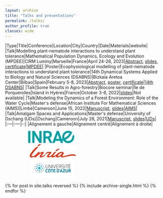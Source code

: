 ```yaml
---
layout: archive
title: "Talks and presentations"
permalink: /talks/
author_profile: true
classes: wide
---
```



|Type|Title|Conference|Location|City|Country|Date|Materials|website|
|Talk|Modelling plant-nematode interactions to understand plant tolerance|Mathematical Population Dynamics, Ecology and Evolution (MPDEE)|CIRM Luminy|Marseille|France|April 24-28, 2023|[Abstract](../../files/abstract_marseille_april_2023.pdf), [slides](../../files/talk_marseille_april_2023.pdf), [certificate](../../files/certificate_mpdee_conf_april_2023.pdf)|[MPDEE](https://conferences.cirm-math.fr/2769.html)|
|Poster|Ecophysiological modelling of plant-nematode interactions to understand plant tolerance|14th Dynamical Systems Applied to Biology and Natural Sciences (DSABNS)|Bizkaia Aretoa Center|Bilbao|Spain|February 5-8, 2023|[Abstract](../../files/abstract_dsabns_conf_feb_2023.pdf), [poster](../../files/poster_dsabns_conf_feb_2023.pdf), [certificate](../../files/certificate_dsabns_conf_feb_2023.pdf)|[14th DSABNS]([https://conferences.cirm-math.fr/2769.html](https://sites.google.com/bcamath.org/dsabns2023/home?authuser=0))|
|Talk|Some Results in Agro-forestry|Biocore seminar|Île de Porquerolles|Island in Hyères|France|October 3-6, 2022|[slides](../../files/porquerolles_seminar_october_2022.pdf)|Not available|
|Talk|Modeling the Dynamics of a Forest Environment: Role of the Water Cycle|Master's defense|African Institute For Mathematical Sciences (AIMS)|Limbé|Cameroon|June 15, 2022|[Manuscript](../../files/aims_master_thesis_2022.pdf), [slides](../../files/aims_thesis_defense_june_2022.pdf)|[AIMS](https://aims-cameroon.org/)|
|Talk|Amalgam Spaces and Applications|Master's defense|University of Dschang (UDs)|Dschang|Cameroon|July 28, 2021|[Manuscript](../../files/uds_master_thesis_2021.pdf), [slides](../../files/uds_thesis_defense_july_2021.pdf)|[UDs](https://www.univ-dschang.org/)|
|:—|:—:|-:|
|Alignement à gauche|Alignement centré|Alignement à droite|

<img src="../images/Inrae.png" width="150" hspace="75"> <img src="../images/Inria.png" width="150" hspace="80"> <img src="../images/UCA1.jpg" width="150" hspace="80"><br clear="left">

{% for post in site.talks reversed %}
  {% include archive-single.html %}
{% endfor %}
